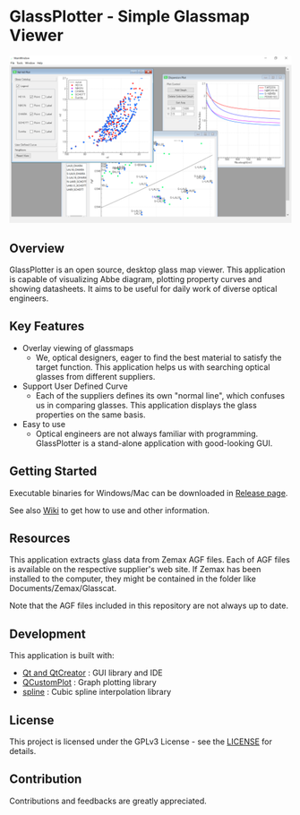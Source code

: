 # GlassPlotter - Simple Glassmap Viewer

![MDI](image/Screenshot_MDI.png)

## Overview
GlassPlotter is an open source, desktop glass map viewer.  This application is capable of visualizing Abbe diagram, plotting property curves and showing datasheets. It aims to be useful for daily work of diverse optical engineers.


## Key Features
- Overlay viewing of glassmaps
  - We, optical designers, eager to find the best material to satisfy the target function.  This application helps us with searching optical glasses from different suppliers.
- Support User Defined Curve
  - Each of the suppliers defines its own "normal line", which confuses us in comparing glasses.  This application displays the glass properties on the same basis.
- Easy to use
  - Optical engineers are not always familiar with programming.  GlassPlotter is a stand-alone application with good-looking GUI.
  
## Getting Started 
Executable binaries for Windows/Mac can be downloaded in [Release page](https://github.com/heterophyllus/glassplotter/releases).

See also [Wiki](https://github.com/heterophyllus/glassplotter/wiki) to get how to use and other information.

## Resources
This application extracts glass data from Zemax AGF files.  Each of AGF files is available on the respective supplier's web site. If Zemax has been installed to the computer, they might be contained in the folder like Documents/Zemax/Glasscat.

Note that the AGF files included in this repository are not always up to date.

## Development
This application is built with:
- [Qt and QtCreator](https://www.qt.io) : GUI library and IDE
- [QCustomPlot](https://www.qcustomplot.com) : Graph plotting library
- [spline](https://github.com/ttk592/spline) : Cubic spline interpolation library
  
## License
This project is licensed under the GPLv3 License - see the [LICENSE](LICENSE.md) for details.

## Contribution
Contributions and feedbacks are greatly appreciated.

